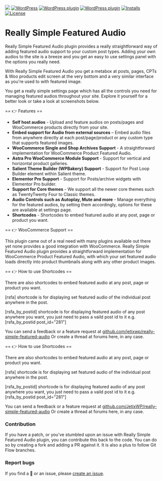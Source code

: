 
![](https://img.shields.io/wordpress/plugin/wp-version/really-simple-featured-audio)
[![WordPress](https://img.shields.io/wordpress/v/really-simple-featured-audio.svg?style=flat)]()
[![WordPress plugin](https://img.shields.io/wordpress/plugin/v/really-simple-featured-audio.svg?style=flat)](https://wordpress.org/plugins/really-simple-featured-audio/)
[![WordPress plugin](https://img.shields.io/wordpress/plugin/dt/really-simple-featured-audio.svg?style=flat)](https://wordpress.org/plugins/really-simple-featured-audio/) [![Installs](https://img.shields.io/wordpress/plugin/installs/really-simple-featured-audio.svg)](https://wordpress.org/plugins/really-simple-featured-audio/) [![License](https://img.shields.io/badge/license-GPL--2.0%2B-red.svg)](https://github.com/lushkant/really-simple-featured-audio/blob/master/license.txt)

Really Simple Featured Audio
===

Really Simple Featured Audio plugin provides a really straightforward way of adding featured audio support to your custom post types. Adding your own audios to the site is a breeze and you get an easy to use settings panel with the options you really need.

With Really Simple Featured Audio you get a metabox at posts, pages, CPTs & Woo products edit screen at the very bottom and a very similar interface as you're used to with featured image.

You get a really simple settings page which has all the controls you need for managing featured audios throughout your site. Explore it yourself for a better look or take a look at screenshots below.


== 👉️ Features ==

* **Self host audios** - Upload and feature audios on posts/pages and WooCommerce products directly from your site.
* **Embed support for Audio from external sources** – Embed audio files from anywhere directly at each post/page/product or any custom type that supports featured images.
* **WooCommerce Single and Shop Archives Support** - A straightforward implementation for WooCommerce Product Featured Audio.
* **Astra Pro WooCommerce Module Support** - Support for vertical and horizontal product galleries.
* **Salient Theme Builder (WPBakery) Support** - Support for Post Loop Builder element within Salient theme.
* **Elementor Pro Support** - Support for Posts/archive widgets with Elementor Pro builder.
* **Support for Core themes** - We support all the newer core themes such as TwentyTwenty Four to Classic themes.
* **Audio Controls such as Autoplay, Mute and more** - Manage everything for the featured audios, by setting them accordingly, options for these are available at settings page.
* **Shortcodes** - Shortcodes to embed featured audio at any post, page or product you want.


== 👉️ WooCommerce Support ==

This plugin came out of a real need with many plugins available out there yet none provides a good integration with WooCommerce.
Really Simple Featured Audio plugin provides a straightforward implementation for WooCommerce Product Featured Audio, with which your set featured audio loads directly into product thumbnails along with any other product images.

== 👉️ How to use Shortcodes ==

There are also shortcodes to embed featured audio at any post, page or product you want.

[rsfa] shortcode is for displaying set featured audio of the individual post anywhere in the post.

[rsfa_by_postid] shortcode is for displaying featured audio of any post anywhere you want, you just need to pass a vaild post id to it e.g. [rsfa_by_postid post_id="281"]

You can send a feedback or a feature request at [github.com/jetixwp/really-simple-featured-audio](https://github.com/smalltowndev/really-simple-featured-audio) Or create a thread at forums here, in any case.

== 👉️ How to use Shortcodes ==

There are also shortcodes to embed featured audio at any post, page or product you want.

[rsfa] shortcode is for displaying set featured audio of the individual post anywhere in the post.

[rsfa_by_postid] shortcode is for displaying featured audio of any post anywhere you want, you just need to pass a vaild post id to it e.g. [rsfa_by_postid post_id="281"]

You can send a feedback or a feature request at [github.com/JetixWP/really-simple-featured-audio](https://github.com/JetixWP/really-simple-featured-audio) Or create a thread at forums here, in any case.

### Contribution
If you have a patch, or you've stumbled upon an issue with Really Simple Featured Audio plugin, you can contribute this back to the code. You can do so by creating a fork and adding a PR against it.
It is also a plus to follow Git Flow branches.

### Report bugs
If you find a 🐞 or an issue, please [create an issue](https://github.com/JetixWP/really-simple-featured-audio/issues/new).
